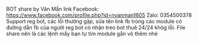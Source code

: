 BOT share by Văn Mẫn
link Facebook: https://www.facebook.com/profile.php?id=nvanman1605
Zalo: 0354500378
Support reg bot, các lỗi thường gặp, sửa tên link fb trong các module có đường dẫn fb của người reg bot
có nhận treo bot thuê 24/24 khôg lỗi.
File share nên là các lệnh mấy bạn tự tìm module gắn vô thêm nhé
